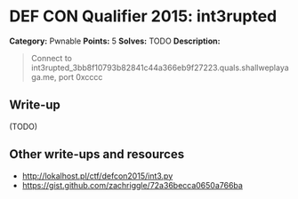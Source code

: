 # DEF CON Qualifier 2015: int3rupted

**Category:** Pwnable
**Points:** 5
**Solves:** TODO
**Description:**

> Connect to int3rupted_3bb8f10793b82841c44a366eb9f27223.quals.shallweplayaga.me, port 0xcccc


## Write-up

(TODO)

## Other write-ups and resources

* <http://lokalhost.pl/ctf/defcon2015/int3.py>
* <https://gist.github.com/zachriggle/72a36becca0650a766ba>

